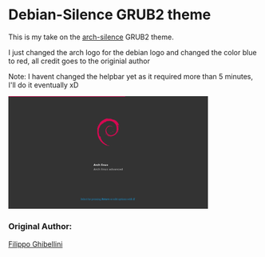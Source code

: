 # Debian-Silence GRUB2 theme

This is my take on the [arch-silence](https://github.com/fghibellini/arch-silence) GRUB2 theme.

I just changed the arch logo for the debian logo and changed the color blue to red, all credit goes to the originial author

Note: I havent changed the helpbar yet as it required more than 5 minutes, I'll do it eventually xD

<img src="./preview.png" width="400">

### Original Author:

[Filippo Ghibellini](https://github.com/fghibellini)
